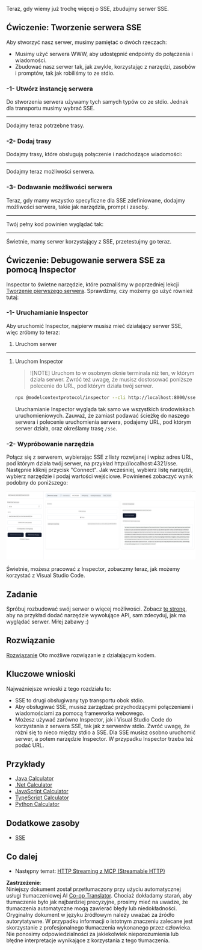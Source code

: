 <!--
CO_OP_TRANSLATOR_METADATA:
{
  "original_hash": "64645691bf0985f1760b948123edf269",
  "translation_date": "2025-06-13T10:49:24+00:00",
  "source_file": "03-GettingStarted/05-sse-server/README.md",
  "language_code": "pl"
}
-->
Teraz, gdy wiemy już trochę więcej o SSE, zbudujmy serwer SSE.

## Ćwiczenie: Tworzenie serwera SSE

Aby stworzyć nasz serwer, musimy pamiętać o dwóch rzeczach:

- Musimy użyć serwera WWW, aby udostępnić endpointy do połączenia i wiadomości.
- Zbudować nasz serwer tak, jak zwykle, korzystając z narzędzi, zasobów i promptów, tak jak robiliśmy to ze stdio.

### -1- Utwórz instancję serwera

Do stworzenia serwera używamy tych samych typów co ze stdio. Jednak dla transportu musimy wybrać SSE.

---

Dodajmy teraz potrzebne trasy.

### -2- Dodaj trasy

Dodajmy trasy, które obsługują połączenie i nadchodzące wiadomości:

---

Dodajmy teraz możliwości serwera.

### -3- Dodawanie możliwości serwera

Teraz, gdy mamy wszystko specyficzne dla SSE zdefiniowane, dodajmy możliwości serwera, takie jak narzędzia, prompt i zasoby.

---

Twój pełny kod powinien wyglądać tak:

---

Świetnie, mamy serwer korzystający z SSE, przetestujmy go teraz.

## Ćwiczenie: Debugowanie serwera SSE za pomocą Inspector

Inspector to świetne narzędzie, które poznaliśmy w poprzedniej lekcji [Tworzenie pierwszego serwera](/03-GettingStarted/01-first-server/README.md). Sprawdźmy, czy możemy go użyć również tutaj:

### -1- Uruchamianie Inspector

Aby uruchomić Inspector, najpierw musisz mieć działający serwer SSE, więc zróbmy to teraz:

1. Uruchom serwer

---

1. Uruchom Inspector

    > ![NOTE]
    > Uruchom to w osobnym oknie terminala niż ten, w którym działa serwer. Zwróć też uwagę, że musisz dostosować poniższe polecenie do URL, pod którym działa twój serwer.

    ```sh
    npx @modelcontextprotocol/inspector --cli http://localhost:8000/sse --method tools/list
    ```

    Uruchamianie Inspector wygląda tak samo we wszystkich środowiskach uruchomieniowych. Zauważ, że zamiast podawać ścieżkę do naszego serwera i polecenie uruchomienia serwera, podajemy URL, pod którym serwer działa, oraz określamy trasę `/sse`.

### -2- Wypróbowanie narzędzia

Połącz się z serwerem, wybierając SSE z listy rozwijanej i wpisz adres URL, pod którym działa twój serwer, na przykład http://localhost:4321/sse. Następnie kliknij przycisk "Connect". Jak wcześniej, wybierz listę narzędzi, wybierz narzędzie i podaj wartości wejściowe. Powinieneś zobaczyć wynik podobny do poniższego:

![Serwer SSE działający w Inspector](../../../../translated_images/sse-inspector.d86628cc597b8fae807a31d3d6837842f5f9ee1bcc6101013fa0c709c96029ad.pl.png)

Świetnie, możesz pracować z Inspector, zobaczmy teraz, jak możemy korzystać z Visual Studio Code.

## Zadanie

Spróbuj rozbudować swój serwer o więcej możliwości. Zobacz [tę stronę](https://api.chucknorris.io/), aby na przykład dodać narzędzie wywołujące API, sam zdecyduj, jak ma wyglądać serwer. Miłej zabawy :)

## Rozwiązanie

[Rozwiązanie](./solution/README.md) Oto możliwe rozwiązanie z działającym kodem.

## Kluczowe wnioski

Najważniejsze wnioski z tego rozdziału to:

- SSE to drugi obsługiwany typ transportu obok stdio.
- Aby obsługiwać SSE, musisz zarządzać przychodzącymi połączeniami i wiadomościami za pomocą frameworka webowego.
- Możesz używać zarówno Inspector, jak i Visual Studio Code do korzystania z serwera SSE, tak jak z serwerów stdio. Zwróć uwagę, że różni się to nieco między stdio a SSE. Dla SSE musisz osobno uruchomić serwer, a potem narzędzie Inspector. W przypadku Inspector trzeba też podać URL.

## Przykłady

- [Java Calculator](../samples/java/calculator/README.md)
- [.Net Calculator](../../../../03-GettingStarted/samples/csharp)
- [JavaScript Calculator](../samples/javascript/README.md)
- [TypeScript Calculator](../samples/typescript/README.md)
- [Python Calculator](../../../../03-GettingStarted/samples/python)

## Dodatkowe zasoby

- [SSE](https://developer.mozilla.org/en-US/docs/Web/API/Server-sent_events)

## Co dalej

- Następny temat: [HTTP Streaming z MCP (Streamable HTTP)](/03-GettingStarted/06-http-streaming/README.md)

**Zastrzeżenie**:  
Niniejszy dokument został przetłumaczony przy użyciu automatycznej usługi tłumaczeniowej AI [Co-op Translator](https://github.com/Azure/co-op-translator). Chociaż dokładamy starań, aby tłumaczenie było jak najbardziej precyzyjne, prosimy mieć na uwadze, że tłumaczenia automatyczne mogą zawierać błędy lub niedokładności. Oryginalny dokument w języku źródłowym należy uważać za źródło autorytatywne. W przypadku informacji o istotnym znaczeniu zalecane jest skorzystanie z profesjonalnego tłumaczenia wykonanego przez człowieka. Nie ponosimy odpowiedzialności za jakiekolwiek nieporozumienia lub błędne interpretacje wynikające z korzystania z tego tłumaczenia.